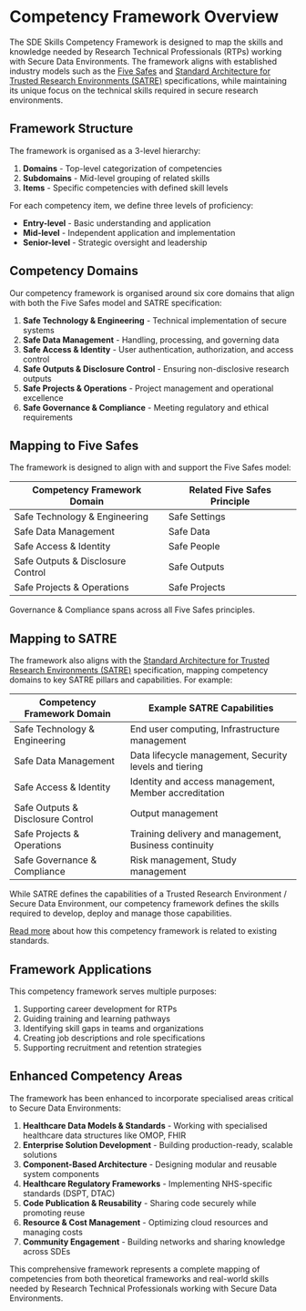 # Competency Framework Overview

The SDE Skills Competency Framework is designed to map the skills and knowledge needed by Research Technical Professionals (RTPs) working with Secure Data Environments. The framework aligns with established industry models such as the [Five Safes](https://ukdataservice.ac.uk/help/secure-lab/what-is-the-five-safes-framework/) and [Standard Architecture for Trusted Research Environments (SATRE)](https://satre-specification.readthedocs.io/) specifications, while maintaining its unique focus on the technical skills required in secure research environments.

## Framework Structure

The framework is organised as a 3-level hierarchy:

1. **Domains** - Top-level categorization of competencies
2. **Subdomains** - Mid-level grouping of related skills
3. **Items** - Specific competencies with defined skill levels

For each competency item, we define three levels of proficiency:
- **Entry-level** - Basic understanding and application
- **Mid-level** - Independent application and implementation
- **Senior-level** - Strategic oversight and leadership

## Competency Domains

Our competency framework is organised around six core domains that align with both the Five Safes model and SATRE specification:

1. **Safe Technology & Engineering** - Technical implementation of secure systems
2. **Safe Data Management** - Handling, processing, and governing data
3. **Safe Access & Identity** - User authentication, authorization, and access control
4. **Safe Outputs & Disclosure Control** - Ensuring non-disclosive research outputs
5. **Safe Projects & Operations** - Project management and operational excellence
6. **Safe Governance & Compliance** - Meeting regulatory and ethical requirements

## Mapping to Five Safes

The framework is designed to align with and support the Five Safes model:

| Competency Framework Domain         | Related Five Safes Principle |
| ----------------------------------- | ---------------------------- |
| Safe Technology & Engineering       | Safe Settings                |
| Safe Data Management                | Safe Data                    |
| Safe Access & Identity              | Safe People                  |
| Safe Outputs & Disclosure Control   | Safe Outputs                 |
| Safe Projects & Operations          | Safe Projects                |

Governance & Compliance spans across all Five Safes principles.

## Mapping to SATRE

The framework also aligns with the [Standard Architecture for Trusted Research Environments (SATRE)](https://satre-specification.readthedocs.io/) specification, mapping competency domains to key SATRE pillars and capabilities. For example:

| Competency Framework Domain         | Example SATRE Capabilities                                  |
| ----------------------------------- | ---------------------------------------------------------- |
| Safe Technology & Engineering       | End user computing, Infrastructure management              |
| Safe Data Management                | Data lifecycle management, Security levels and tiering     |
| Safe Access & Identity              | Identity and access management, Member accreditation       |
| Safe Outputs & Disclosure Control   | Output management                                          |
| Safe Projects & Operations          | Training delivery and management, Business continuity      |
| Safe Governance & Compliance        | Risk management, Study management                          |

While SATRE defines the capabilities of a Trusted Research Environment / Secure Data Environment, our competency framework defines the skills required to develop, deploy and manage those capabilities.

[Read more](./framework_mapping.md) about how this competency framework is related to existing standards.

## Framework Applications

This competency framework serves multiple purposes:

1. Supporting career development for RTPs
2. Guiding training and learning pathways
3. Identifying skill gaps in teams and organizations
4. Creating job descriptions and role specifications
5. Supporting recruitment and retention strategies

## Enhanced Competency Areas

The framework has been enhanced to incorporate specialised areas critical to Secure Data Environments:

1. **Healthcare Data Models & Standards** - Working with specialised healthcare data structures like OMOP, FHIR
2. **Enterprise Solution Development** - Building production-ready, scalable solutions
3. **Component-Based Architecture** - Designing modular and reusable system components
4. **Healthcare Regulatory Frameworks** - Implementing NHS-specific standards (DSPT, DTAC)
5. **Code Publication & Reusability** - Sharing code securely while promoting reuse
6. **Resource & Cost Management** - Optimizing cloud resources and managing costs
7. **Community Engagement** - Building networks and sharing knowledge across SDEs

This comprehensive framework represents a complete mapping of competencies from both theoretical frameworks and real-world skills needed by Research Technical Professionals working with Secure Data Environments.
